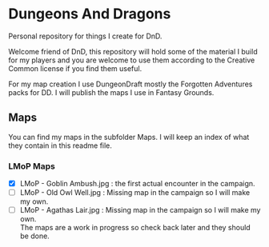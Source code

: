 # Dungeons And Dragons 
Personal repository for things I create for DnD. 

Welcome friend of DnD, this repository will hold some of the material I build for my players and you are welcome to use them according to the Creative Common license if you find them useful.  

For my map creation I use DungeonDraft mostly the Forgotten Adventures packs for DD. I will publish the maps I use in Fantasy Grounds.

## Maps
You can find my maps in the subfolder Maps. I will keep an index of what they contain in this readme file.  

### LMoP Maps
-[x] LMoP - Goblin Ambush.jpg : the first actual encounter in the campaign.  
-[ ] LMoP - Old Owl Well.jpg : Missing map in the campaign so I will make my own.  
-[ ] LMoP - Agathas Lair.jpg : Missing map in the campaign so I will make my own.  
The maps are a work in progress so check back later and they should be done.